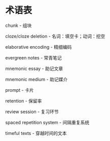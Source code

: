 # 术语表

chunk - 组块

cloze/cloze deletion - 名词：填空卡；动词：挖空

elaborative encoding - 精细编码

evergreen notes - 常青笔记

mnemonic essay - 助记文章

mnemonic medium - 助记媒介 

prompt - 卡片

retention - 保留率

review session - 复习环节

spaced repetition system - 间隔重复系统

timeful texts - 穿越时间的文本

